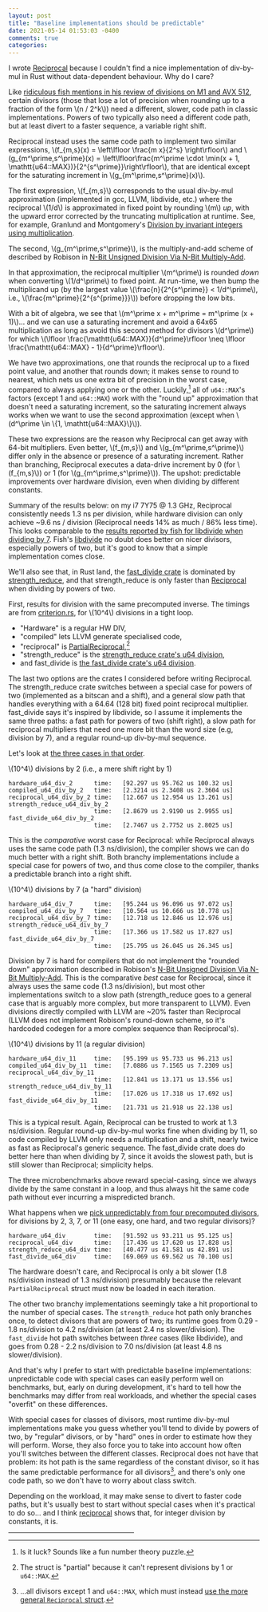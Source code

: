 ```yaml
---
layout: post
title: "Baseline implementations should be predictable"
date: 2021-05-14 01:53:03 -0400
comments: true
categories: 
---
```


I wrote [Reciprocal](https://crates.io/crates/reciprocal) because I
couldn't find a nice implementation of div-by-mul in Rust without
data-dependent behaviour. Why do I care?

Like [ridiculous fish mentions in his review of divisions on M1 and AVX 512](https://ridiculousfish.com/blog/posts/benchmarking-libdivide-m1-avx512.html),
certain divisors (those that lose a lot of precision when rounding up
to a fraction of the form \\(n / 2^k\\)) need a different, slower,
code path in classic implementations. Powers of two typically also
need a different code path, but at least divert to a faster sequence,
a variable right shift.

Reciprocal instead uses the same code path to implement two similar
expressions, \\(f_{m,s}(x) = \left\lfloor \frac{m x}{2^s} \right\rfloor\\) and
\\(g_{m^\prime,s^\prime}(x) = \left\lfloor\frac{m^\prime \cdot \min(x + 1, \mathtt{u64::MAX})}{2^{s^\prime}}\right\rfloor\\),
that are identical except for the saturating increment in \\(g_{m^\prime,s^\prime}(x)\\).

The first expression, \\(f_{m,s}\\) corresponds to the usual
div-by-mul approximation (implemented in gcc, LLVM, libdivide, etc.)
where the reciprocal \\(1/d\\) is approximated in fixed point by rounding
\\(m\\) *up*, with the upward error corrected by the truncating
multiplication at runtime.  See, for example, Granlund and
Montgomery's [Division by invariant integers using multiplication](https://gmplib.org/~tege/divcnst-pldi94.pdf).

The second, \\(g_{m^\prime,s^\prime}\\), is the multiply-and-add
scheme of described by Robison in [N-Bit Unsigned Division Via N-Bit Multiply-Add](https://citeseerx.ist.psu.edu/viewdoc/download?doi=10.1.1.512.2627&rep=rep1&type=pdf).

In that approximation, the reciprocal multiplier \\(m^\prime\\) is
rounded *down* when converting \\(1/d^\prime\\) to fixed point.  At 
run-time, we then bump the multiplicand up (by the largest value
\\(\frac{n}{2^{s^\prime}} < 1/d^\prime\\), i.e., \\(\frac{m^\prime}{2^{s^{prime}}}\\)) before dropping the low bits.

With a bit of algebra, we see that \\(m^\prime x + m^\prime = m^\prime (x + 1)\\)...
and we can use a saturating increment and avoid a 64x65 multiplication
as long as avoid this second method for divisors
\\(d^\prime\\) for which
\\(\lfloor \frac{\mathtt{u64::MAX}}{d^\prime}\rfloor \neq \lfloor \frac{\mathtt{u64::MAX} - 1}{d^\prime}\rfloor\\).

We have two approximations, one that rounds the reciprocal up to a
fixed point value, and another that rounds down; it makes sense to
round to nearest, which nets us one extra bit of precision in the
worst case, compared to always applying one or the other.  Luckily,[^or-is-it]
all of `u64::MAX`'s factors (except 1 and `u64::MAX`) work with the
"round up" approximation that doesn't need a saturating increment,
so the saturating increment always works when we want to use the
second approximation
(except when \\(d^\prime \in \\{1, \mathtt{u64::MAX}\\}\\)).

[^or-is-it]: Is it luck?  Sounds like a fun number theory puzzle.

These two expressions are the reason why Reciprocal can get away with
64-bit multipliers.  Even better, \\(f_{m,s}\\) and \\(g_{m^\prime,s^\prime}\\)
differ only in the absence or presence of a saturating increment.
Rather than branching, Reciprocal executes a data-drive increment
by 0 (for \\(f_{m,s}\\)) or 1 (for
\\(g_{m^\prime,s^\prime}\\)).  The upshot: predictable improvements
over hardware division, even when dividing by different constants.

Summary of the results below: on my i7 7Y75 @ 1.3 GHz, Reciprocal
consistently needs 1.3 ns per division, while hardware division can
only achieve ~9.6 ns / division (Reciprocal needs 14% as much /
86% less time).  This looks comparable to the
[results reported by fish for libdivide when dividing by 7](https://ridiculousfish.com/blog/posts/benchmarking-libdivide-m1-avx512.html#:~:text=intel%20xeon%203.0%20ghz%20(8275cl)).
Fish's [libdivide](https://github.com/ridiculousfish/libdivide) no
doubt does better on nicer divisors, especially powers of two, but
it's good to know that a simple implementation comes close.

We'll also see that, in Rust land, the
[fast\_divide crate](https://crates.io/crates/fastdivide)
is dominated by [strength\_reduce](https://github.com/ejmahler/strength_reduce),
and that strength\_reduce is only faster than [Reciprocal](https://github.com/pkhuong/reciprocal/)
when dividing by powers of two.

First, results for division with the same precomputed inverse.  The
timings are from
[criterion.rs](https://github.com/bheisler/criterion.rs), for
\\(10^4\\) divisions in a tight loop.

- "Hardware" is a regular HW DIV, 
- "compiled" lets LLVM generate specialised code,
- "reciprocal" is [PartialReciprocal](https://github.com/pkhuong/reciprocal/blob/d591c59044b3a4f662112aae73c3adae9f168ea6/src/lib.rs#L11),[^why-partial]
- "strength\_reduce" is the [strength\_reduce crate's u64 division](https://github.com/ejmahler/strength_reduce),
- and fast\_divide is [the fast\_divide crate's u64 division](https://crates.io/crates/fastdivide).

[^why-partial]: The struct is "partial" because it can't represent divisions by 1 or `u64::MAX`.


The last two options are the crates I considered before writing
Reciprocal.  The strength\_reduce crate switches between a special
case for powers of two (implemented as a bitscan and a shift), and a
general slow path that handles everything with a 64.64 (128 bit) fixed
point reciprocal multiplier.  fast\_divide says it's inspired by
libdivide, so I assume it implements the same three paths: a fast
path for powers of two (shift right), a slow path for reciprocal
multipliers that need one more bit than the word size (e.g, division
by 7), and a regular round-up div-by-mul sequence.

Let's look at [the three cases in that order](https://github.com/pkhuong/reciprocal/blob/34008e4aa1221012f82dc72b10ff1f9cbd419729/benches/div_throughput.rs).

\\(10^4\\) divisions by 2 (i.e., a mere shift right by 1)

    hardware_u64_div_2      time:   [92.297 us 95.762 us 100.32 us]
    compiled_u64_div_by_2   time:   [2.3214 us 2.3408 us 2.3604 us]
    reciprocal_u64_div_by_2 time:   [12.667 us 12.954 us 13.261 us]
    strength_reduce_u64_div_by_2
                            time:   [2.8679 us 2.9190 us 2.9955 us]
    fast_divide_u64_div_by_2
                            time:   [2.7467 us 2.7752 us 2.8025 us]

This is the *comparative* worst case for Reciprocal: while Reciprocal
always uses the same code path (1.3 ns/division), the compiler shows
we can do much better with a right shift. Both branchy implementations
include a special case for powers of two, and thus come close to the
compiler, thanks a predictable branch into a right shift.

\\(10^4\\) divisions by 7 (a "hard" division)

    hardware_u64_div_7      time:   [95.244 us 96.096 us 97.072 us]
    compiled_u64_div_by_7   time:   [10.564 us 10.666 us 10.778 us]
    reciprocal_u64_div_by_7 time:   [12.718 us 12.846 us 12.976 us]
    strength_reduce_u64_div_by_7
                            time:   [17.366 us 17.582 us 17.827 us]
    fast_divide_u64_div_by_7
                            time:   [25.795 us 26.045 us 26.345 us]

Division by 7 is hard for compilers that do not implement the "rounded down"
approximation described in Robison's
[N-Bit Unsigned Division Via N-Bit Multiply-Add](https://citeseerx.ist.psu.edu/viewdoc/download?doi=10.1.1.512.2627&rep=rep1&type=pdf).
This is the comparative *best* case for Reciprocal, since it always
uses the same code (1.3 ns/division), but most other implementations
switch to a slow path (strength\_reduce goes to a general case that
is arguably more complex, but more transparent to LLVM). Even
divisions directly compiled with LLVM are ~20% faster than Reciprocal
(LLVM does not implement Robison's round-down scheme, so it's
hardcoded codegen for a more complex sequence than Reciprocal's).

\\(10^4\\) divisions by 11 (a regular division)

    hardware_u64_div_11     time:   [95.199 us 95.733 us 96.213 us]
    compiled_u64_div_by_11  time:   [7.0886 us 7.1565 us 7.2309 us]
    reciprocal_u64_div_by_11
                            time:   [12.841 us 13.171 us 13.556 us]
    strength_reduce_u64_div_by_11
                            time:   [17.026 us 17.318 us 17.692 us]
    fast_divide_u64_div_by_11
                            time:   [21.731 us 21.918 us 22.138 us]

This is a typical result. Again, Reciprocal can be trusted to work at
1.3 ns/division.  Regular round-up div-by-mul works fine when dividing
by 11, so code compiled by LLVM only needs a multiplication and a shift,
nearly twice as fast as Reciprocal's generic sequence.  The fast\_divide
crate does do better here than when dividing by 7, since it avoids the
slowest path, but is still slower than Reciprocal; simplicity helps.

The three microbenchmarks above reward special-casing, since we always
divide by the same constant in a loop, and thus always hit the same
code path without ever incurring a mispredicted branch.

What happens when we [pick unpredictably from four precomputed divisors](https://github.com/pkhuong/reciprocal/blob/main/benches/div_throughput_variable.rs),
for divisions by 2, 3, 7, or 11 (one easy, one hard, and two regular divisors)?

    hardware_u64_div        time:   [91.592 us 93.211 us 95.125 us]
    reciprocal_u64_div      time:   [17.436 us 17.620 us 17.828 us]
    strength_reduce_u64_div time:   [40.477 us 41.581 us 42.891 us]
    fast_divide_u64_div     time:   [69.069 us 69.562 us 70.100 us]

The hardware doesn't care, and Reciprocal is only a bit slower (1.8
ns/division instead of 1.3 ns/division) presumably because the relevant
`PartialReciprocal` struct must now be loaded in each iteration.

The other two branchy implementations seemingly take a hit
proportional to the number of special cases. The `strength_reduce` hot
path only branches once, to detect divisors that are powers of two;
its runtime goes from 0.29 - 1.8 ns/division to 4.2 ns/division (at
least 2.4 ns slower/division).  The `fast_divide` hot path switches
between *three* cases (like libdivide), and goes from 0.28 - 2.2
ns/division to 7.0 ns/division (at least 4.8 ns slower/division).

And that's why I prefer to start with predictable baseline
implementations: unpredictable code with special cases can easily
perform well on benchmarks, but, early on during development, it's
hard to tell how the benchmarks may differ from real workloads, and
whether the special cases "overfit" on these differences.

With special cases for classes of divisors, most runtime div-by-mul
implementations make you guess whether you'll tend to divide by powers
of two, by "regular" divisors, or by "hard" ones in order to estimate
how they will perform.  Worse, they also force you to take into
account how often you'll switches between the different classes.
Reciprocal does not have that problem: its hot path is the same
regardless of the constant divisor, so it has the same predictable
performance for all divisors[^partial],
and there's only one code path, so we don't have to worry about class
switch.

[^partial]: ...all divisors except 1 and `u64::MAX`, which must instead [use the more general `Reciprocal` struct](https://github.com/pkhuong/reciprocal/blob/d591c59044b3a4f662112aae73c3adae9f168ea6/src/lib.rs#L176).

Depending on the workload, it may make sense to divert to faster code
paths, but it's usually best to start without special cases when it's
practical to do so...  and I think
[reciprocal](https://crates.io/crates/reciprocal) shows that, for
integer division by constants, it is.

<p><hr style="width: 50%" /></p>
